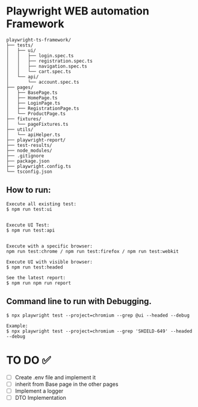 # Playwright WEB automation Framework


```
playwright-ts-framework/
├── tests/                  
│   ├── ui/                
│   │   ├── login.spec.ts
│   │   ├── registration.spec.ts
│   │   ├── navigation.spec.ts
│   │   └── cart.spec.ts
│   └── api/                
│       └── account.spec.ts
├── pages/                  
│   ├── BasePage.ts         
│   ├── HomePage.ts
│   ├── LoginPage.ts
│   ├── RegistrationPage.ts
│   └── ProductPage.ts      
├── fixtures/               
│   └── pageFixtures.ts
├── utils/                  
│   └── apiHelper.ts        
├── playwright-report/      
├── test-results/           
├── node_modules/           
├── .gitignore              
├── package.json            
├── playwright.config.ts    
└── tsconfig.json           
```

## How to run: 

```shell
Execute all existing test: 
$ npm run test:ui


Execute UI Test: 
$ npm run test:api


Execute with a specific browser: 
npm run test:chrome / npm run test:firefox / npm run test:webkit

Execute UI with visible browser: 
$ npm run test:headed

See the latest report: 
$ npm run npm run report
```

## Command line to run with Debugging. 
```shell
$ npx playwright test --project=chromium --grep @ui --headed --debug

Example: 
$ npx playwright test --project=chromium --grep 'SHIELD-649' --headed --debug
```

# TO DO ✅
- [ ] Create .env file and implement it
- [ ] inherit from Base page in the other pages
- [ ] Implement a logger
- [ ] DTO Implementation